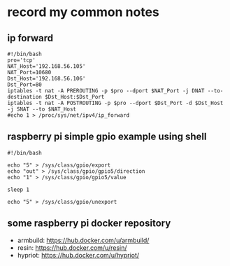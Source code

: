 # record my common notes

## ip forward
```shell
#!/bin/bash
pro='tcp'
NAT_Host='192.168.56.105'
NAT_Port=10680
Dst_Host='192.168.56.106'
Dst_Port=80
iptables -t nat -A PREROUTING -p $pro --dport $NAT_Port -j DNAT --to-destination $Dst_Host:$Dst_Port
iptables -t nat -A POSTROUTING -p $pro --dport $Dst_Port -d $Dst_Host -j SNAT --to $NAT_Host
#echo 1 > /proc/sys/net/ipv4/ip_forward
```
## raspberry pi simple gpio example using shell
```shell
#!/bin/bash

echo "5" > /sys/class/gpio/export
echo "out" > /sys/class/gpio/gpio5/direction
echo "1" > /sys/class/gpio/gpio5/value

sleep 1

echo "5" > /sys/class/gpio/unexport
```

## some raspberry pi docker repository
- armbuild: https://hub.docker.com/u/armbuild/
- resin: https://hub.docker.com/u/resin/
- hypriot: https://hub.docker.com/u/hypriot/
